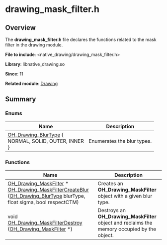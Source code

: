 # drawing_mask_filter.h


## Overview

The **drawing_mask_filter.h** file declares the functions related to the mask filter in the drawing module.

**File to include**: &lt;native_drawing/drawing_mask_filter.h&gt;

**Library**: libnative_drawing.so

**Since**: 11

**Related module**: [Drawing](_drawing.md)


## Summary


### Enums

| Name| Description|
| -------- | -------- |
| [OH_Drawing_BlurType](_drawing.md#oh_drawing_blurtype) {<br>NORMAL, SOLID, OUTER, INNER<br>} | Enumerates the blur types.|


### Functions

| Name| Description|
| -------- | -------- |
| [OH_Drawing_MaskFilter](_drawing.md#oh_drawing_maskfilter) \* [OH_Drawing_MaskFilterCreateBlur](_drawing.md#oh_drawing_maskfiltercreateblur) ([OH_Drawing_BlurType](_drawing.md#oh_drawing_blurtype) blurType, float sigma, bool respectCTM) | Creates an **OH_Drawing_MaskFilter** object with a given blur type.|
| void [OH_Drawing_MaskFilterDestroy](_drawing.md#oh_drawing_maskfilterdestroy) ([OH_Drawing_MaskFilter](_drawing.md#oh_drawing_maskfilter) \*) | Destroys an **OH_Drawing_MaskFilter** object and reclaims the memory occupied by the object.|
